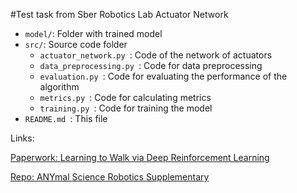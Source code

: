 #Test task from Sber Robotics Lab
Actuator Network


- `model/`: Folder with trained model
- `src/`: Source code folder
  - `actuator_network.py `: Code of the network of actuators
  - `data_preprocessing.py `: Code for data preprocessing
  - `evaluation.py `: Code for evaluating the performance of the algorithm
  - `metrics.py `: Code for calculating metrics
  - `training.py `: Code for training the model
- `README.md `: This file



Links:

[Paperwork: Learning to Walk via Deep Reinforcement Learning](https://arxiv.org/abs/1901.08652)


[Repo:  ANYmal Science Robotics Supplementary](https://github.com/junja94/anymal_science_robotics_supplementary)

